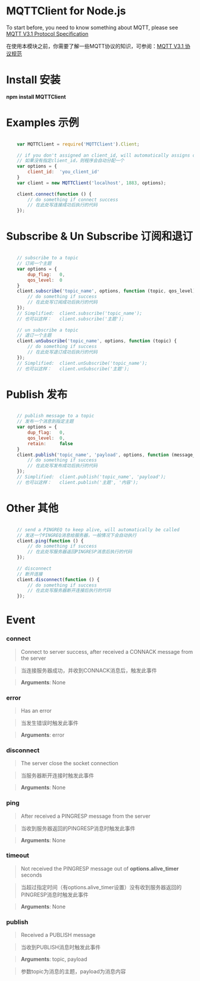 # MQTTClient for Node.js


To start before, you need to know something about MQTT, please see
[MQTT V3.1 Protocol Specification](http://public.dhe.ibm.com/software/dw/webservices/ws-mqtt/mqtt-v3r1.html)

在使用本模块之前，你需要了解一些MQTT协议的知识，可参阅：[MQTT V3.1 协议规范](http://public.dhe.ibm.com/software/dw/webservices/ws-mqtt/mqtt-v3r1.html)


Install 安装
=================

**npm install MQTTClient**


Examples 示例
=================

```javascript

	var MQTTClient = require('MQTTClient').Client;
	
	// if you don't assigned an client_id, will automatically assigns one
	// 如果没有指定client_id，则程序会自动分配一个
	var options = {
		client_id:	'you_client_id'
	}
	var client = new MQTTClient('localhost', 1883, options);
	
	client.connect(function () {
		// do something if connect success
		// 在此处写连接成功后执行的代码
	});
```

	
Subscribe & Un Subscribe 订阅和退订
=================

```javascript

	// subscribe to a topic
	// 订阅一个主题
	var options = {
		dup_flag:	0,
		qos_level:	0
	}
	client.subscribe('topic_name', options, function (topic, qos_level) {
		// do something if success
		// 在此处写订阅成功后执行的代码
	});
	// Simplified:	client.subscribe('topic_name');
	// 也可以这样：	client.subscribe('主题');
	
	// un subscribe a topic
	// 退订一个主题
	client.unSubscribe('topic_name', options, function (topic) {
		// do something if success
		// 在此处写退订成功后执行的代码
	});
	// Simplified:	client.unSubscribe('topic_name');
	// 也可以这样：	client.unSubscribe('主题');
```
	

Publish 发布
=================

```javascript

	// publish message to a topic
	// 发布一个消息到指定主题
	var options = {
		dup_flag:	0,
		qos_level:	0,
		retain:		false
	}
	client.publish('topic_name', 'payload', options, function (message_id) {
		// do something if success
		// 在此处写发布成功后执行的代码
	});
	// Simplified:	client.publish('topic_name', 'payload');
	// 也可以这样：	client.publish('主题', '内容');
```	
	
	
Other 其他
=================

```javascript

	// send a PINGREQ to keep alive, will automatically be called
	// 发送一个PINGREQ消息给服务器，一般情况下会自动执行
	client.ping(function () {
		// do something if success
		// 在此处写服务器返回PINGRESP消息后执行的代码
	});
	
	// disconnect
	// 断开连接
	client.disconnect(function () {
		// do something if success
		// 在此处写服务器断开连接后执行的代码
	});
```
	
	
Event
=================

### connect

> Connect to server success, after received a CONNACK message from the server

> 当连接服务器成功，并收到CONNACK消息后，触发此事件

> **Arguments**: None


### error

> Has an error

> 当发生错误时触发此事件

> **Arguments**: error


### disconnect

> The server close the socket connection

> 当服务器断开连接时触发此事件

> **Arguments**: None


### ping

> After received a PINGRESP message from the server

> 当收到服务器返回的PINGRESP消息时触发此事件

> **Arguments**: None


### timeout

> Not received the PINGRESP message out of **options.alive_timer** seconds

> 当超过指定时间（有options.alive_timer设置）没有收到服务器返回的PINGRESP消息时触发此事件

> **Arguments**: None


### publish

> Received a PUBLISH message

> 当收到PUBLISH消息时触发此事件

> **Arguments**:  topic, payload

> 参数topic为消息的主题，payload为消息内容